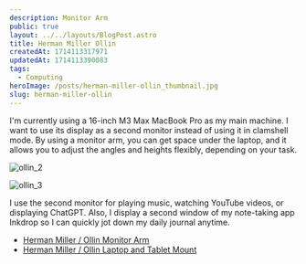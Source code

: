 ```yaml
---
description: Monitor Arm
public: true
layout: ../../layouts/BlogPost.astro
title: Herman Miller Ollin
createdAt: 1714113317971
updatedAt: 1714113390083
tags:
  - Computing
heroImage: /posts/herman-miller-ollin_thumbnail.jpg
slug: herman-miller-ollin
---
```


I'm currently using a 16-inch M3 Max MacBook Pro as my main machine.
I want to use its display as a second monitor instead of using it in clamshell mode.
By using a monitor arm, you can get space under the laptop, and it allows you to adjust the angles and heights flexibly, depending on your task.

![ollin_2](/posts/herman-miller-ollin_ollin-2.jpg)

![ollin_3](/posts/herman-miller-ollin_ollin-3.jpg)

I use the second monitor for playing music, watching YouTube videos, or displaying ChatGPT.
Also, I display a second window of my note-taking app Inkdrop so I can quickly jot down my daily journal anytime.

- [Herman Miller / Ollin Monitor Arm](https://store.hermanmiller.com/gaming-accessories/ollin-gaming-monitor-arm/2517608.html)
- [Herman Miller / Ollin Laptop and Tablet Mount](https://www.hermanmiller.com/en_lac/products/accessories/technology-support/ollin-laptop-and-tablet-mount/)
